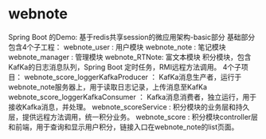 # webnote
Spring Boot 的Demo: 基于redis共享session的微应用架构-basic部分
基础部分包含4个子工程：
   webnote_user : 用户模块
   webnote_note : 笔记模块
   webnote_manager : 管理模块
   webnote_RTNote: 富文本模块
积分模块，包含KafKa的日志消息队列，Spring Boot 定时任务，RMI远程方法调用。 4个子项目： 
   webnote_score_loggerKafkaProducer ： KafKa消息生产者，运行于webnote_note服务器上，用于读取日志记录，上传消息至KafKa
   webnote_score_loggerKafkaConsumer ： Kafka消息消费者，独立运行，用于接收Kafka消息，并处理。
   webnote_scoreService : 积分模块的业务层和持久层，提供远程方法调用，统一积分业务。
   webnote_score : 积分模块controller层和前端，用于查询和显示用户积分，链接入口在webnote_note的list页面。


